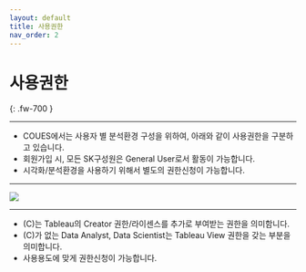 ```yaml
---
layout: default
title: 사용권한
nav_order: 2
---
```


# 사용권한
{: .fw-700 }

---
* COUES에서는 사용자 별 분석환경 구성을 위하여, 아래와 같이 사용권한을 구분하고 있습니다.  
* 회원가입 시, 모든 SK구성원은 General User로서 활동이 가능합니다.  
* 시각화/분석환경을 사용하기 위해서 별도의 권한신청이 가능합니다.  
---
![](/docs/images/Untitled-5304abe3-6740-47fc-bd45-e54089cd4dce.jpg)

---


* (C)는 Tableau의 Creator 권한/라이센스를 추가로 부여받는 권한을 의미함니다.  
* (C)가 없는 Data Analyst, Data Scientist는 Tableau View 권한을 갖는 부분을 의미합니다.  
* 사용용도에 맞게 권한신청이 가능합니다.
